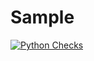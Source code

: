 # Sample

[![Python Checks](https://github.com/ic-designer/python-sample/actions/workflows/python-checks.yml/badge.svg)](https://github.com/ic-designer/python-sample/actions/workflows/python-checks.yml)
